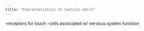 ```yaml
---
title: "Characteristics of tactile cells"
---
```

-receptors for touch
-cells associated w/ nervous system function

